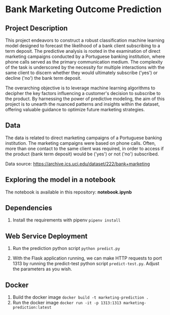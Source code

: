 # **Bank Marketing Outcome Prediction**

## Project Description

This project endeavors to construct a robust classification machine learning model designed to forecast the likelihood of a bank client subscribing to a term deposit. The predictive analysis is rooted in the examination of direct marketing campaigns conducted by a Portuguese banking institution, where phone calls served as the primary communication medium. The complexity of the task is underscored by the necessity for multiple interactions with the same client to discern whether they would ultimately subscribe ('yes') or decline ('no') the bank term deposit.

The overarching objective is to leverage machine learning algorithms to decipher the key factors influencing a customer's decision to subscribe to the product. By harnessing the power of predictive modeling, the aim of this project is to unearth the nuanced patterns and insights within the dataset, offering valuable guidance to optimize future marketing strategies.

## Data

The data is related to direct marketing campaigns of a Portuguese banking institution. The marketing campaigns were based on phone calls. Often, more than one contact to the same client was required, in order to access if the product (bank term deposit) would be ('yes') or not ('no') subscribed.

Data source: https://archive.ics.uci.edu/dataset/222/bank+marketing

## Exploring the model in a notebook

The notebook is available in this repository: **notebook.ipynb**

## Dependencies

1. Install the requirements with pipenv `pipenv install`

## Web Service Deployment

1. Run the prediction python script `python predict.py`

2. With the Flask application running, we can make HTTP requests to port 1313 by running the predict-test python script `predict-test.py`. Adjust the parameters as you wish.
   
## Docker

1. Build the docker image `docker build -t marketing-prediction .`
2. Run the docker image `docker run -it -p 1313:1313 marketing-prediction:latest`
